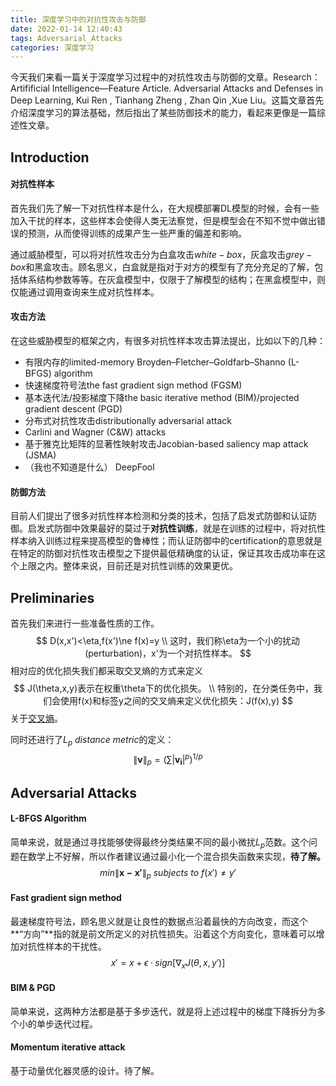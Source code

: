 ```yaml
---
title: 深度学习中的对抗性攻击与防御
date: 2022-01-14 12:40:43
tags: Adversarial_Attacks
categories: 深度学习
---
```


今天我们来看一篇关于深度学习过程中的对抗性攻击与防御的文章。Research：Artifificial Intelligence—Feature Article. Adversarial Attacks and Defenses in Deep Learning, Kui Ren , Tianhang Zheng  , Zhan Qin ,Xue Liu。这篇文章首先介绍深度学习的算法基础，然后指出了某些防御技术的能力，看起来更像是一篇综述性文章。

## Introduction

#### 对抗性样本

首先我们先了解一下对抗性样本是什么，在大规模部署DL模型的时候，会有一些加入干扰的样本，这些样本会使得人类无法察觉，但是模型会在不知不觉中做出错误的预测，从而使得训练的成果产生一些严重的偏差和影响。

通过威胁模型，可以将对抗性攻击分为白盒攻击$white-box$，灰盒攻击$grey-box$和黑盒攻击。顾名思义，白盒就是指对于对方的模型有了充分充足的了解，包括体系结构参数等等。在灰盒模型中，仅限于了解模型的结构；在黑盒模型中，则仅能通过调用查询来生成对抗性样本。

#### 攻击方法

在这些威胁模型的框架之内，有很多对抗性样本攻击算法提出，比如以下的几种：

- 有限内存的limited-memory Broyden–Fletcher–Goldfarb–Shanno (L-BFGS) algorithm
- 快速梯度符号法the fast gradient sign method (FGSM)
- 基本迭代法/投影梯度下降the basic iterative method (BIM)/projected gradient descent (PGD)
- 分布式对抗性攻击distributionally adversarial attack
- Carlini and Wagner (C&W) attacks
- 基于雅克比矩阵的显著性映射攻击Jacobian-based saliency map attack (JSMA)
- （我也不知道是什么） DeepFool

#### 防御方法

目前人们提出了很多对抗性样本检测和分类的技术，包括了启发式防御和认证防御。启发式防御中效果最好的莫过于**对抗性训练**，就是在训练的过程中，将对抗性样本纳入训练过程来提高模型的鲁棒性；而认证防御中的certification的意思就是在特定的防御对抗性攻击模型之下提供最低精确度的认证，保证其攻击成功率在这个上限之内。整体来说，目前还是对抗性训练的效果更优。

##  Preliminaries

首先我们来进行一些准备性质的工作。
$$
D(x,x')<\eta,f(x')\ne f(x)=y \\
这时，我们称\eta为一个小的扰动(perturbation)，x'为一个对抗性样本。
$$
相对应的优化损失我们都采取交叉熵的方式来定义
$$
J(\theta,x,y)表示在权重\theta下的优化损失。 \\
特别的，在分类任务中，我们会使用f(x)和标签y之间的交叉熵来定义优化损失：J(f(x),y)
$$
关于[交叉熵](https://zhuanlan.zhihu.com/p/35709485)。

同时还进行了$L_p \ distance \ metric$的定义：
$$
\left \| \mathbf{v} \right \|_p = (\sum\left | \mathbf{v_i}\right |^p)^{1/p}
$$


## Adversarial Attacks

#### L-BFGS Algorithm

简单来说，就是通过寻找能够使得最终分类结果不同的最小微扰$L_p$范数。这个问题在数学上不好解，所以作者建议通过最小化一个混合损失函数来实现，**待了解。**
$$
min \left \| \mathbf{x-x'} \right \|_p \ subjects \ to \ f(x') \ne y'
$$

#### Fast gradient sign method

最速梯度符号法，顾名思义就是让良性的数据点沿着最快的方向改变，而这个**“方向”**指的就是前文所定义的对抗性损失。沿着这个方向变化，意味着可以增加对抗性样本的干扰性。
$$
x'=x+\epsilon·sign[\nabla_xJ(\theta,x,y')]
$$

#### BIM & PGD

简单来说，这两种方法都是基于多步迭代，就是将上述过程中的梯度下降拆分为多个小的单步迭代过程。

 #### Momentum iterative attack

基于动量优化器灵感的设计。待了解。
